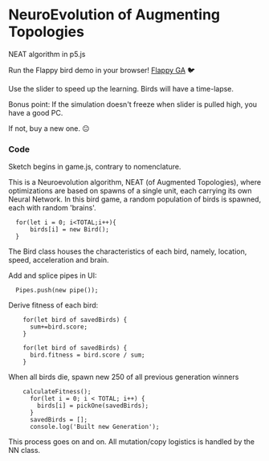# NeuroEvolution of Augmenting Topologies
NEAT algorithm in p5.js

Run the Flappy bird demo in your browser! [Flappy GA](https://raw.githack.com/MasterSkepticista/NEAT-Flappy-Bird/master/index.html) :bird:

Use the slider to speed up the learning. Birds will have a time-lapse.

Bonus point: If the simulation doesn't freeze when slider is pulled high, you have a good PC.

If not, buy a new one. :neutral_face:

### Code

Sketch begins in game.js, contrary to nomenclature.

This is a Neuroevolution algorithm, NEAT (of Augmented Topologies), where optimizations are based on spawns of a single unit, each carrying its own Neural Network.
In this bird game, a random population of birds is spawned, each with random 'brains'.


      for(let i = 0; i<TOTAL;i++){
          birds[i] = new Bird();
      }


The Bird class houses the characteristics of each bird, namely, location, speed, acceleration and brain.

Add and splice pipes in UI:
      
      Pipes.push(new pipe());

Derive fitness of each bird:
      
        for(let bird of savedBirds) {
          sum+=bird.score;
        }

        for(let bird of savedBirds) {
          bird.fitness = bird.score / sum;
        }
        
When all birds die, spawn new 250 of all previous generation winners
        
        calculateFitness();
          for(let i = 0; i < TOTAL; i++) {
            birds[i] = pickOne(savedBirds);
          }
          savedBirds = [];
          console.log('Built new Generation');

This process goes on and on. All mutation/copy logistics is handled by the NN class.
